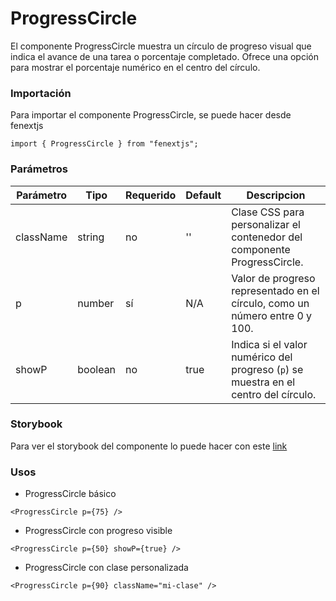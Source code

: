 # ProgressCircle

El componente ProgressCircle muestra un círculo de progreso visual que indica el avance de una tarea o porcentaje completado. Ofrece una opción para mostrar el porcentaje numérico en el centro del círculo.

### Importación

Para importar el componente ProgressCircle, se puede hacer desde fenextjs

```tsx copy
import { ProgressCircle } from "fenextjs";
```

### Parámetros

| Parámetro | Tipo    | Requerido | Default | Descripcion                                                                         |
| --------- | ------- | --------- | ------- | ----------------------------------------------------------------------------------- |
| className | string  | no        | ''      | Clase CSS para personalizar el contenedor del componente ProgressCircle.            |
| p         | number  | sí        | N/A     | Valor de progreso representado en el círculo, como un número entre 0 y 100.         |
| showP     | boolean | no        | true    | Indica si el valor numérico del progreso (`p`) se muestra en el centro del círculo. |

### Storybook

Para ver el storybook del componente lo puede hacer con este [link](https://fenextjs-component-storybook.vercel.app/?path=/story/progress-progresscircle--index)

### Usos

-   ProgressCircle básico

```tsx copy
<ProgressCircle p={75} />
```

-   ProgressCircle con progreso visible

```tsx copy
<ProgressCircle p={50} showP={true} />
```

-   ProgressCircle con clase personalizada

```tsx copy
<ProgressCircle p={90} className="mi-clase" />
```
